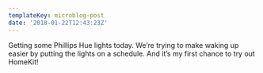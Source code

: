 ```yaml
---
templateKey: microblog-post
date: '2018-01-22T12:43:23Z'
---
```


Getting some Phillips Hue lights today. We’re trying to make waking up easier by putting the lights on a schedule. And it’s my first chance to try out HomeKit!

